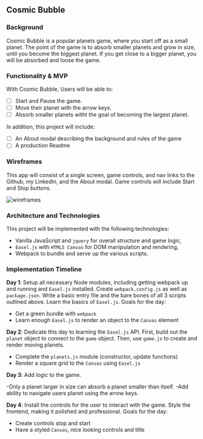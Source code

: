 ## Cosmic Bubble

### Background

Cosmic Bubble is a popular planets game, where you start off as a small planet. The point of the game is to absorb smaller planets and grow in size, until you become the biggest planet. If you get close to a bigger planet, you will be absorbed and loose the game.

### Functionality & MVP  

With Cosmic Bubble, Users will be able to:

- [ ] Start and Pause the game.
- [ ] Move their planet with the arrow keys.
- [ ] Absorb smaller planets witht the goal of becoming the largest planet.

In addition, this project will include:

- [ ] An About modal describing the background and rules of the game
- [ ] A production Readme

### Wireframes

This app will consist of a single screen, game controls, and nav links to the Github, my LinkedIn,
and the About modal.  Game controls will include Start and Stop buttons.

![wireframes](https://github.com/dtailor90/cosmic-bubble/blob/master/docs/wireframes/cosmic-bubble.png)

### Architecture and Technologies

This project will be implemented with the following technologies:

- Vanilla JavaScript and `jquery` for overall structure and game logic,
- `Easel.js` with `HTML5 Canvas` for DOM manipulation and rendering,
- Webpack to bundle and serve up the various scripts.

### Implementation Timeline

**Day 1**: Setup all necessary Node modules, including getting webpack up and running and `Easel.js` installed.  Create `webpack.config.js` as well as `package.json`.  Write a basic entry file and the bare bones of all 3 scripts outlined above.  Learn the basics of `Easel.js`.  Goals for the day:

- Get a green bundle with `webpack`
- Learn enough `Easel.js` to render an object to the `Canvas` element

**Day 2**: Dedicate this day to learning the `Easel.js` API.  First, build out the `planet` object to connect to the `game` object.  Then, use `game.js` to create and render moving planets.

- Complete the `planets.js` module (constructor, update functions)
- Render a square grid to the `Canvas` using `Easel.js`

**Day 3**: Add logic to the game.

-Only a planet larger in size can absorb a planet smaller than itself.
-Add ability to navigate users planet using the arrow keys.


**Day 4**: Install the controls for the user to interact with the game.  Style the frontend, making it polished and professional.  Goals for the day:

- Create controls stop and start
- Have a styled `Canvas`, nice looking controls and title
